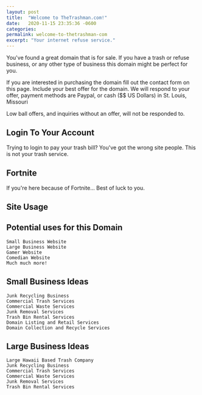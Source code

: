 ```yaml
---
layout: post
title:  "Welcome to TheTrashman.com!"
date:   2020-11-15 23:35:36 -0600
categories: 
permalink: welcome-to-thetrashman-com
excerpt: "Your internet refuse service."
---
```


You've found a great domain that is for sale. If you have a trash or refuse business, or any other type of business this domain might be perfect for you.

If you are interested in purchasing the domain fill out the contact form on this page. Include your best offer for the domain. We will respond to your offer, payment methods are Paypal, or cash ($$ US Dollars) in St. Louis, Missouri

Low ball offers, and inquiries without an offer, will not be responded to.
 
## Login To Your Account

Trying to login to pay your trash bill? You've got the wrong site people. This is not your trash service. 

## Fortnite

If you're here because of Fortnite... Best of luck to you.


## Site Usage

## Potential uses for this Domain

    Small Business Website
    Large Business Website
    Gamer Website
    Comedian Website
    Much much more!

## Small Business Ideas

    Junk Recycling Business
    Commercial Trash Services
    Commercial Waste Services
    Junk Removal Services
    Trash Bin Rental Services
    Domain Listing and Retail Services
    Domain Collection and Recycle Services

## Large Business Ideas

    Large Hawaii Based Trash Company
    Junk Recycling Business
    Commercial Trash Services
    Commercial Waste Services
    Junk Removal Services
    Trash Bin Rental Services

